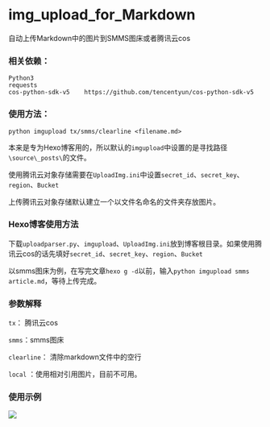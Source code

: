 # img_upload_for_Markdown
自动上传Markdown中的图片到SMMS图床或者腾讯云cos

### 相关依赖：

```
Python3
requests
cos-python-sdk-v5    https://github.com/tencentyun/cos-python-sdk-v5
```

### 使用方法：

```
python imgupload tx/smms/clearline <filename.md>
```

本来是专为Hexo博客用的，所以默认的`imgupload`中设置的是寻找路径`\source\_posts\`的文件。

使用腾讯云对象存储需要在`UploadImg.ini`中设置`secret_id`、`secret_key`、`region`、`Bucket`

上传腾讯云对象存储默认建立一个以文件名命名的文件夹存放图片。

### Hexo博客使用方法

下载`uploadparser.py`、`imgupload`、`UploadImg.ini`放到博客根目录。如果使用腾讯云cos的话先填好`secret_id`、`secret_key`、`region`、`Bucket`

以smms图床为例，在写完文章`hexo g -d`以前，输入`python imgupload smms article.md`，等待上传完成。

### 参数解释

`tx`： 腾讯云cos

`smms`：smms图床

`clearline`： 清除markdown文件中的空行

`local` ：使用相对引用图片，目前不可用。

### 使用示例

![](https://i.loli.net/2018/12/15/5c14e4dc68061.gif)


